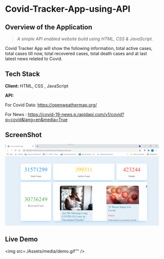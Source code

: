 # Covid-Tracker-App-using-API

## Overview of the Application

> _A simple API enabled website build using HTML, CSS & JavaScript._

Covid Tracker App will show the following information, total active cases, total cases till now, total recovered cases, total death cases and at last latest news related to Covid.

## Tech Stack

**Client:** HTML, CSS , JavaScript

**API:** 

For Covid Data: https://openweathermap.org/

For News : https://covid-19-news.p.rapidapi.com/v1/covid?q=covid&lang=en&media=True


## ScreenShot

<img src="./Assets/media/ss1.png" />

## Live Demo

<img src=./Assets/media/demo.gif"" />
